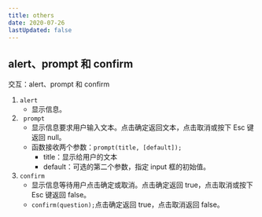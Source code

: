 ```yaml
---
title: others
date: 2020-07-26
lastUpdated: false
---
```


## alert、prompt 和 confirm

交互：alert、prompt 和 confirm

1. `alert`
   - 显示信息。
2. ` prompt`
   - 显示信息要求用户输入文本。点击确定返回文本，点击取消或按下 Esc 键返回 null。
   - 函数接收两个参数：`prompt(title, [default]);`
     - title：显示给用户的文本
     - default：可选的第二个参数，指定 input 框的初始值。
3. `confirm`
   - 显示信息等待用户点击确定或取消。点击确定返回 true，点击取消或按下 Esc 键返回 false。
   - `confirm(question);`点击确定返回 true，点击取消返回 false。
